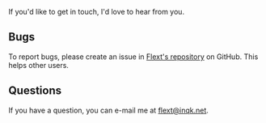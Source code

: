 If you'd like to get in touch, I'd love to hear from you.

## Bugs

To report bugs, please create an issue in [Flext's repository](https://github.com/pyrmont/flext)
on GitHub. This helps other users.

## Questions

If you have a question, you can e-mail me at <a href="mailto:flex@inqk.net">flext@inqk.net</a>.
